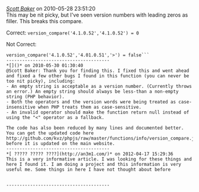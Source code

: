 *[Scott Baker](http://www.perturb.org)* on 2010-05-28 23:51:20  
This may be nit picky, but I've seen version numbers with leading zeros as filler. This breaks this compare.

Correct:
```version_compare('4.1.0.52','4.1.0.52') = 0```

Not Correct:
```version_compare('4.1.0.52','4.01.0.51') = 0
version_compare('4.1.0.52','4.01.0.51','>') = false```
---------------------------------------
*[]()* on 2010-05-30 01:30:40  
@Scott Baker: Thank you for finding this. I fixed this and went ahead and fixed a few other bugs I found in this function (you can never be too nit picky), including:
- An empty string is acceptable as a version number. (Currently throws an error.) An empty string should always be less-than a non-empty string (PHP behavior).
- Both the operators and the version words were being treated as case-insensitive when PHP treats them as case-sensitive.
- An invalid operator should make the function return null instead of using the "<" operator as a fallback.

The code has also been reduced by many lines and documented better. You can get the updated code here http://github.com/kvz/phpjs/raw/master/functions/info/version_compare.js before it is updated on the main website.
---------------------------------------
*[ ????? ????? ????](http://an3m1.com/)* on 2012-04-17 15:29:36  
This is a very informative article. I was looking for these things and here I found it. I am doing a project and this information is very useful me. Some things in here I have not thought about before


---------------------------------------
